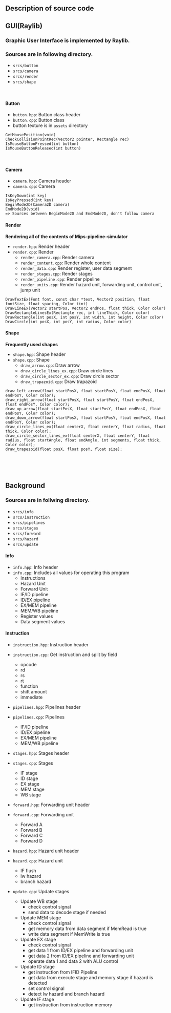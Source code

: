 ## Description of source code

## GUI(Raylib)
### Graphic User Interface is implemented by Raylib.
### Sources are in following directory.
* `srcs/button`
* `srcs/camera`
* `srcs/render`
* `srcs/shape`
<br/>

#### Button
* `button.hpp`: Button class header
* `button.cpp`: Button class
* button texture is in `assets` directory
```
GetMousePosition(void)
CheckCollisionPointRec(Vector2 pointer, Rectangle rec)
IsMouseButtonPressed(int button)
IsMouseButtonReleased(int button)
```
<br/>

#### Camera
* `camera.hpp`: Camera header
* `camera.cpp`: Camera
```
IsKeyDown(int key)
IsKeyPressed(int key)
BeginMode2D(Camera2D camera)
EndMode2D(void)
=> Sources between BeginMode2D and EndMode2D, don't follow camera
```

#### Render
**Rendering all of the contents of Mips-pipeline-simulator**
* `render.hpp`: Render header
* `render.cpp`: Render
	* `render_camera.cpp`: Render camera
	* `render_content.cpp`: Render whole content
	* `render_data.cpp`: Render register, user data segment
	* `render_stages.cpp`: Render stages
	* `render_pipeline.cpp`: Render pipeline
	* `render_units.cpp`: Render hazard unit, forwarding unit, control unit, jump unit
```
DrawTextEx(Font font, const char *text, Vector2 position, float fontSize, float spacing, Color tint)
DrawLineEx(Vector2 startPos, Vector2 endPos, float thick, Color color)
DrawRectangleLinesEx(Rectangle rec, int lineThick, Color color)
DrawRectangle(int posX, int posY, int width, int height, Color color)
DrawCircle(int posX, int posY, int radius, Color color)
```

#### Shape
**Frequently used shapes**
* `shape.hpp`: Shape header
* `shape.cpp`: Shape
	* `draw_arrow.cpp`: Draw arrow
	* `draw_circle_lines_ex.cpp`: Draw circle lines
	* `draw_circle_sector_ex.cpp`: Draw circle sector
	* `draw_trapazoid.cpp`: Draw trapazoid
```
draw_left_arrow(float startPosX, float startPosY, float endPosX, float endPosY, Color color);
draw_right_arrow(float startPosX, float startPosY, float endPosX, float endPosY, Color color);
draw_up_arrow(float startPosX, float startPosY, float endPosX, float endPosY, Color color);
draw_down_arrow(float startPosX, float startPosY, float endPosX, float endPosY, Color color);
draw_circle_lines_ex(float centerX, float centerY, float radius, float thick, Color color);
draw_circle_sector_lines_ex(float centerX, float centerY, float radius, float startAngle, float endAngle, int segments, float thick, Color color);
draw_trapezoid(float posX, float posY, float size);

```

<br/><br/><br/>

## Background

### Sources are in follwing directory.
* `srcs/info`
* `srcs/instruction`
* `srcs/pipelines`
* `srcs/stages`
* `srcs/forward`
* `srcs/hazard`
* `srcs/update`

#### Info
* `info.hpp`: Info header
* `info.cpp`: Includes all values for operating this program
  * Instructions
  * Hazard Unit
  * Forward Unit
  * IF/ID pipeline
  * ID/EX pipeline
  * EX/MEM pipeline
  * MEM/WB pipeline
  * Register values
  * Data segment values
  
#### Instruction
* `instruction.hpp`: Instruction header
* `instruction.cpp`: Get instruction and split by field
  * opcode
  * rd
  * rs
  * rt
  * function
  * shift amount
  * immediate

* `pipelines.hpp`: Pipelines header
* `pipelines.cpp`: Pipelines
  * IF/ID pipeline
  * ID/EX pipeline
  * EX/MEM pipeline
  * MEM/WB pipeline

* `stages.hpp`: Stages header
* `stages.cpp`: Stages
  * IF stage
  * ID stage
  * EX stage
  * MEM stage
  * WB stage

* `forward.hpp`: Forwarding unit header
* `forward.cpp`: Forwarding unit
  * Forward A
  * Forward B
  * Forward C
  * Forward D

* `hazard.hpp`: Hazard unit header
* `hazard.cpp`: Hazard unit
  * IF flush
  * lw hazard
  * branch hazard

* `update.cpp`: Update stages
  * Update WB stage
    * check control signal
    * send data to decode stage if needed
  * Update MEM stage
    * check control signal
    * get memory data from data segment if MemRead is true
    * write data segment if MemWrite is true 
  * Update EX stage
    * check control signal
    * get data 1 from ID/EX pipeline and forwarding unit
    * get data 2 from ID/EX pipeline and forwarding unit
    * operate data 1 and data 2 with ALU control
  * Update ID stage
    * get instruction from IFID Pipeline
    * get data from execute stage and memory stage if hazard is detected
    * set control signal
    * detect lw hazard and branch hazard
  * Update IF stage
    * get instruction from instruction memory